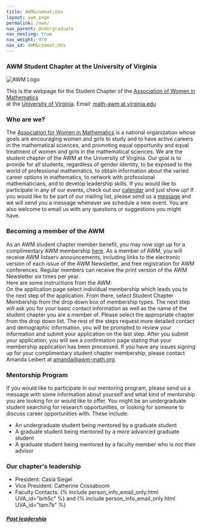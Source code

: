 ```yaml
---
title: AWM&commat;UVa
layout: awm_page
permalink: /awm/
nav_parent: Undergraduate
nav_nesting: true
nav_weight: 970
nav_id: AWM&commat;UVa
---
```


###  AWM Student Chapter at the University of Virginia

<img src="{{site.url}}/img/news_events/awmlogo.gif" class="centerImage" style="cermax-width:100%;max-height:300px;height:auto;width:auto" class="mb-3" alt="AWM Logo">


<span align="center" style="width:3px">This is the webpage for the Student Chapter of the [Association of Women in Mathematics](https://sites.google.com/site/awmmath/home)  
at the [University of Virginia](http://www.virginia.edu). Email: [math-awm at virginia.edu](mailto:math-awm@virginia.edu)</span>

### Who are we?

<span align="justify"> The <a href="https://sites.google.com/site/awmmath/home">Association for Women in Mathematics</a> is a national organization whose goals are encouraging women and girls to study and to have active careers in the mathematical sciences, and promoting equal opportunity and  equal treatment of women and girls in the mathematical sciences.
We are the student chapter of the AWM at the University of Virginia. Our goal is to provide for all students, regardless of gender identity, to be exposed to the world of professional mathematics, to obtain information about the varied career options in mathematics, to network with professional mathematicians, and to develop leadership skills.
If you would like to participate in any of our events, check out our <a href="{{site.url}}/awm/calendar/">calendar</a> and just show up! If you would like to be part of our mailing list, please send us a <a href="mailto:math-awm&#x40;virginia.edu">message</a> and we will send you a message whenever we schedule a new event. You are also welcome to email us with any questions or suggestions you might have.

### Becoming a member of the AWM

As an AWM student chapter member benefit, you may now sign up for a complimentary AWM membership [here](http://www.awm-math.org/newmemberapp/). As a member of AWM, you will receive AWM listserv announcements, including links to the electronic version of each issue of the AWM Newsletter, and free registration for AWM conferences. Regular members can receive the print version of the AWM Newsletter six times per year.  
Here are some instructions from the AWM:  
On the application page select individual membership which leads you to the next step of the application. From there, select Student Chapter Membership from the drop down box of membership types. The next step will ask you for your basic contact information as well as the name of the student chapter you are a member of. Please select the appropriate chapter from the drop down list. The rest of the steps request more detailed contact and demographic information, you will be prompted to review your information and submit your application on the last step. After you submit your application, you will see a confirmation page stating that your membership application has been processed. If you have any issues signing up for your complimentary student chapter membership, please contact Amanda Leibert at [amanda@awm-math.org](mailto:amanda@awm-math.org).  



### Mentorship Program

If you would like to participate in our mentoring program, please send us a message with some information about yourself and what kind of mentorship you are looking for or would like to offer. You might be an undergraduate student searching for research opportunities, or looking for someone to discuss career opportunities with. These include:

*   An undergraduate student being mentored by a graduate student  
*   A graduate student being mentored by a more advanced graduate student  
*   A graduate student being mentored by a faculty member who is not their advisor  



### Our chapter's leadership

<ul>
<li>President: Casia Siegel</li>
<li>Vice President: Catherine Cossaboom</li>
<li>Faculty Contacts: {% include person_info_email_only.html UVA_id="brh5c" %} and {% include person_info_email_only.html UVA_id="tam7b" %}</li>
</ul>  

##### <a href="{{site.url}}/awm/who/">Past leadership</a>